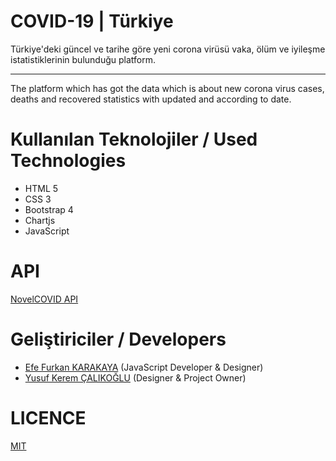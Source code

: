 # COVID-19 | Türkiye

Türkiye'deki güncel ve tarihe göre yeni corona virüsü vaka, ölüm ve iyileşme istatistiklerinin bulunduğu platform.
<hr>
The platform which has got the data which is about new corona virus cases, deaths and recovered statistics with updated and according to date.

# Kullanılan Teknolojiler / Used Technologies
* HTML 5
* CSS 3
* Bootstrap 4
* Chartjs
* JavaScript

# API
<a href="https://github.com/NovelCOVID/API">NovelCOVID API</a>

# Geliştiriciler / Developers
* <a href="https://github.com/efefurkankarakaya">Efe Furkan KARAKAYA</a> (JavaScript Developer & Designer)
* <a href="https://github.com/yusufkerem">Yusuf Kerem ÇALIKOĞLU</a> (Designer & Project Owner)

# LICENCE
<a href="https://github.com/efefurkankarakaya/covid19/LICENSE">MIT</a>